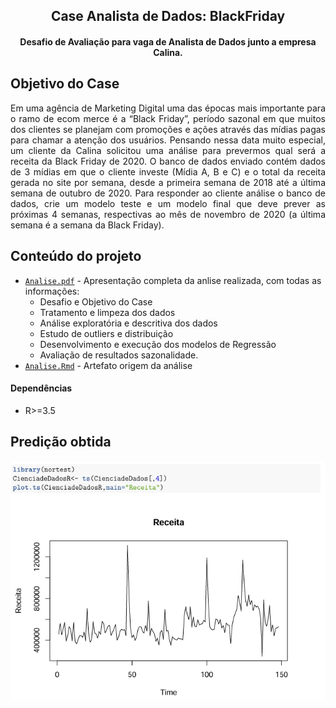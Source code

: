 

<div align="center">    
 
## Case Analista de Dados: BlackFriday
#### Desafio de Avaliação para vaga de Analista de Dados junto a empresa Calina.


</div>



## Objetivo do Case
 <div text-align="justify" align="justify">    
Em uma agência de Marketing Digital uma das épocas mais importante para o ramo de ecom
merce é a “Black Friday”, período sazonal em que muitos dos clientes se planejam com promoções
 e ações através das mídias pagas para chamar a atenção dos usuários. Pensando nessa data muito
 especial, um cliente da Calina solicitou uma análise para prevermos qual será a receita da Black
 Friday de 2020.
 O banco de dados enviado contém dados de 3 mídias em que o cliente investe (Mídia A, B e C)
 e o total da receita gerada no site por semana, desde a primeira semana de 2018 até a última
 semana de outubro de 2020.
 Para responder ao cliente análise o banco de dados, crie um modelo teste e um modelo final que
 deve prever as próximas 4 semanas, respectivas ao mês de novembro de 2020 (a última semana
 é a semana da Black Friday).
</div>

## Conteúdo do projeto

 - [`Analise.pdf`](./AnaliseRegressao/Analise.pdf) - Apresentação completa da anlise realizada, com todas as informações:
    - Desafio e Objetivo do Case
    - Tratamento e limpeza dos dados
    - Análise exploratória e descritiva dos dados
    - Estudo de outliers e distribuição
    - Desenvolvimento e execução dos modelos de Regressão
    - Avaliação de resultados sazonalidade. 
  - [`Analise.Rmd`](./AnaliseRegressao/Analise.Rmd) - Artefato origem da análise

#### Dependências
-  R>=3.5

## Predição obtida


<div align="center">   

![image](./AnaliseRegressao/trend.png)

</div>


